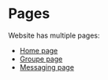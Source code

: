 # Pages

Website has multiple pages:
- [Home page](Home-page.md)
- [Groupe page](Groupe-Page.md)
- [Messaging page](Messaging-page.md)